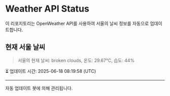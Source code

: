 
# Weather API Status

이 리포지토리는 OpenWeather API를 사용하여 서울의 날씨 정보를 자동으로 업데이트합니다.

## 현재 서울 날씨
> 서울의 현재 날씨: broken clouds, 온도: 29.67°C, 습도: 44%

⏳ 업데이트 시간: 2025-06-18 08:19:58 (UTC)

---
자동 업데이트 봇에 의해 관리됩니다.
